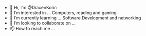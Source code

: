 - 👋 Hi, I’m @DracenKorin
- 👀 I’m interested in ... Computers, reading and gaming
- 🌱 I’m currently learning ... Software Development and networking
- 💞️ I’m looking to collaborate on ...
- 📫 How to reach me ...

<!---
DracenKorin/DracenKorin is a ✨ special ✨ repository because its `README.md` (this file) appears on your GitHub profile.
You can click the Preview link to take a look at your changes.
--->
